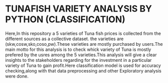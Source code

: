 # TUNAFISH VARIETY ANALYSIS BY PYTHON (CLASSIFICATION)
Here,In this repository a 5 varieties of Tuna fish prices is collected from the different sources as a collective dataset.
the varieties are (skw,cosw,sko,coso,pw).These varieties are mostly purchased by users.The main motto for this analysis is to check whick variety of Tuna is mostly prefered by the usres among the 5 varieties.This analysis will give a clear insights to the stakeholders regarding for the investment in a particular variety of Tuna to gain profit.Here classification model is used for accuracy checking,along with that data preprocessing and other Exploratory analysis were done. 
